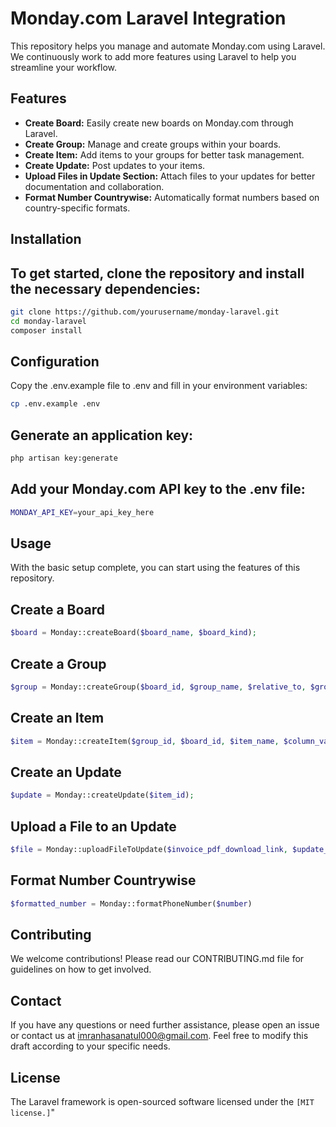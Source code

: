 # Monday.com Laravel Integration

This repository helps you manage and automate Monday.com using Laravel. We continuously work to add more features using Laravel to help you streamline your workflow.

## Features

- **Create Board:** Easily create new boards on Monday.com through Laravel.
- **Create Group:** Manage and create groups within your boards.
- **Create Item:** Add items to your groups for better task management.
- **Create Update:** Post updates to your items.
- **Upload Files in Update Section:** Attach files to your updates for better documentation and collaboration.
- **Format Number Countrywise:** Automatically format numbers based on country-specific formats.

## Installation

## To get started, clone the repository and install the necessary dependencies:

```bash
git clone https://github.com/yourusername/monday-laravel.git
cd monday-laravel
composer install
```
## Configuration
Copy the .env.example file to .env and fill in your environment variables:
```bash
cp .env.example .env
```
## Generate an application key:
```bash
php artisan key:generate
```
## Add your Monday.com API key to the .env file:
```bash
MONDAY_API_KEY=your_api_key_here
```
## Usage
With the basic setup complete, you can start using the features of this repository.

## Create a Board
```php
$board = Monday::createBoard($board_name, $board_kind);
```
## Create a Group
```php
$group = Monday::createGroup($board_id, $group_name, $relative_to, $group_color, $position_relative_method);
```
## Create an Item
```php
$item = Monday::createItem($group_id, $board_id, $item_name, $column_values);
```
## Create an Update
```php
$update = Monday::createUpdate($item_id);
```
## Upload a File to an Update
```php
$file = Monday::uploadFileToUpdate($invoice_pdf_download_link, $update_id);
```
## Format Number Countrywise
```php
$formatted_number = Monday::formatPhoneNumber($number)
```
## Contributing
We welcome contributions! Please read our CONTRIBUTING.md file for guidelines on how to get involved.

## Contact
If you have any questions or need further assistance, please open an issue or contact us at imranhasanatul000@gmail.com.
Feel free to modify this draft according to your specific needs.

## License
The Laravel framework is open-sourced software licensed under the `[MIT license.]`"

